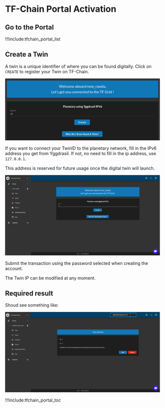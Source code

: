 # TF-Chain Portal Activation

## Go to the Portal

!!!include:tfchain_portal_list

## Create a Twin

A twin is a unique identifier of where you can be found digitally. Click on `CREATE` to register your Twin on TF-Chain.

![ ](../img/dashboard_portal_create_twin.png ':size=600')

If you want to connect your TwinID to the planetary network, fill in the IPv6 address you get from Yggdrasil.
If not, no need to fill in the ip address, use ```127.0.0.1```.

This address is reserved for future usage once the digital twin will launch.

![ ](../img/dashboard_portal_fill_ipv6.png ':size=400')

Submit the transaction using the password selected when creating the account.

The Twin IP can be modified at any moment.

## Required result

Shoud see something like:

![ ](../img/dashboard_portal_twin_created.png ':size=600')

!!!include:tfchain_portal_toc
